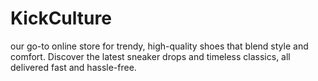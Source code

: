 # KickCulture
our go-to online store for trendy, high-quality shoes that blend style and comfort. Discover the latest sneaker drops and timeless classics, all delivered fast and hassle-free.
